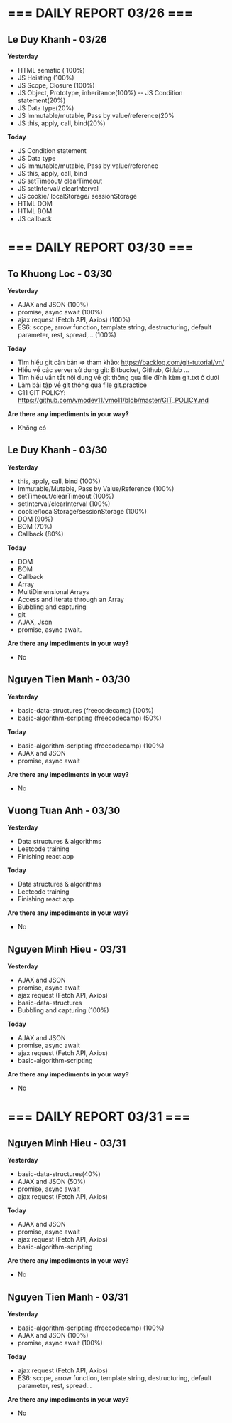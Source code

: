 # === DAILY REPORT 03/26 ===
## Le Duy Khanh - 03/26

**Yesterday**
- HTML sematic ( 100%)
- JS Hoisting (100%)
- JS Scope, Closure (100%)
- JS Object, Prototype, inheritance(100%)
  -- JS Condition statement(20%)
- JS Data type(20%)
- JS Immutable/mutable, Pass by value/reference(20%
- JS this, apply, call, bind(20%)

**Today**
- JS Condition statement
- JS Data type
- JS Immutable/mutable, Pass by value/reference
- JS this, apply, call, bind
- JS setTimeout/ clearTimeout
- JS setInterval/ clearInterval
- JS cookie/ localStorage/ sessionStorage
- HTML DOM
- HTML BOM
- JS callback

# === DAILY REPORT 03/30 ===

## To Khuong Loc - 03/30

**Yesterday**
- AJAX and JSON (100%)
- promise, async await (100%)
- ajax request (Fetch API, Axios) (100%)
- ES6: scope, arrow function, template string, destructuring, default parameter, rest, spread,... (100%)

**Today**
- Tìm hiểu git căn bản => tham khảo: https://backlog.com/git-tutorial/vn/
- Hiểu về các server sử dụng git: Bitbucket, Github, Gitlab ...
- Tìm hiểu vắn tắt nội dung về git thông qua file đính kèm git.txt ở dưới
- Làm bài tập về git thông qua file git.practice
- C11 GIT POLICY: https://github.com/vmodev11/vmo11/blob/master/GIT_POLICY.md

**Are there any impediments in your way?**
- Không có

## Le Duy Khanh - 03/30

**Yesterday**
- this, apply, call, bind (100%)
- Immutable/Mutable, Pass by Value/Reference (100%)
- setTimeout/clearTimeout (100%)
- setInterval/clearInterval (100%)
- cookie/localStorage/sessionStorage (100%)
- DOM (90%)
- BOM (70%)
- Callback (80%)

**Today**
- DOM
- BOM
- Callback
- Array
- MultiDimensional Arrays
- Access and Iterate through an Array
- Bubbling and capturing
- git
- AJAX, Json
- promise, async await.

**Are there any impediments in your way?**
- No

## Nguyen Tien Manh - 03/30

**Yesterday**
- basic-data-structures (freecodecamp) (100%)
- basic-algorithm-scripting (freecodecamp) (50%)

**Today**
- basic-algorithm-scripting (freecodecamp) (100%)
- AJAX and JSON
- promise, async await

**Are there any impediments in your way?**
- No

## Vuong Tuan Anh - 03/30

**Yesterday**
- Data structures & algorithms
- Leetcode training
- Finishing react app

**Today**
- Data structures & algorithms
- Leetcode training
- Finishing react app

**Are there any impediments in your way?**
- No

## Nguyen Minh Hieu - 03/31

**Yesterday**
- AJAX and JSON 
- promise, async await
- ajax request (Fetch API, Axios)
- basic-data-structures
- Bubbling and capturing (100%)

**Today** 
- AJAX and JSON
- promise, async await
- ajax request (Fetch API, Axios)
- basic-algorithm-scripting

**Are there any impediments in your way?**
 - No

# === DAILY REPORT 03/31 ===

## Nguyen Minh Hieu - 03/31

**Yesterday**
- basic-data-structures(40%)
- AJAX and JSON (50%)
- promise, async await
- ajax request (Fetch API, Axios)

**Today** 
- AJAX and JSON
- promise, async await
- ajax request (Fetch API, Axios)
- basic-algorithm-scripting

**Are there any impediments in your way?**
 - No

## Nguyen Tien Manh - 03/31

**Yesterday**
- basic-algorithm-scripting (freecodecamp) (100%)
- AJAX and JSON (100%)
- promise, async await (100%)

**Today**
- ajax request (Fetch API, Axios)
- ES6: scope, arrow function, template string, destructuring, default parameter, rest, spread...

**Are there any impediments in your way?**
- No

